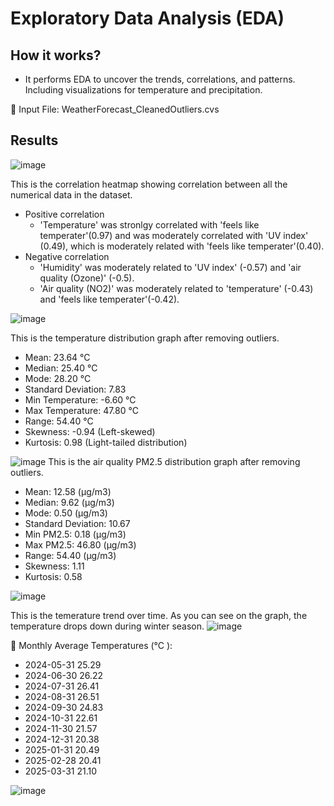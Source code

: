 # Exploratory Data Analysis (EDA)
## How it works?
* It performs EDA to uncover the trends, correlations, and patterns. Including visualizations for temperature and precipitation.

📂 Input File: WeatherForecast_CleanedOutliers.cvs 

## Results

![image](https://github.com/user-attachments/assets/554e7ac9-c762-4881-8193-a84348e389dd)

This is the correlation heatmap showing correlation between all the numerical data in the dataset.
* Positive correlation
  * 'Temperature' was stronlgy correlated with 'feels like temperater'(0.97) and was moderately correlated with 'UV index' (0.49), which is moderately related with 'feels like temperater'(0.40). 
* Negative correlation
  * 'Humidity' was moderately related to 'UV index' (-0.57) and 'air quality (Ozone)' (-0.5).
  * 'Air quality (NO2)' was moderately related to 'temperature' (-0.43) and 'feels like temperater'(-0.42).

![image](https://github.com/user-attachments/assets/24044ca9-9916-4d73-a681-d4e40246cd3a)

This is the temperature distribution graph after removing outliers. 
* Mean: 23.64 °C
* Median: 25.40 °C
* Mode: 28.20 °C
* Standard Deviation: 7.83
* Min Temperature: -6.60 °C 
* Max Temperature: 47.80 °C
* Range: 54.40 °C
* Skewness: -0.94 (Left-skewed)
* Kurtosis: 0.98 (Light-tailed distribution)

![image](https://github.com/user-attachments/assets/5d25c38e-3509-4eea-accf-d89739dde7e3)
This is the air quality PM2.5 distribution graph after removing outliers. 
* Mean: 12.58 (µg/m3)
* Median: 9.62 (µg/m3)
* Mode: 0.50 (µg/m3)
* Standard Deviation: 10.67
* Min PM2.5: 0.18 (µg/m3)
* Max PM2.5: 46.80 (µg/m3)
* Range: 54.40 (µg/m3)
* Skewness: 1.11
* Kurtosis: 0.58

![image](https://github.com/user-attachments/assets/1fa5d251-6343-4e21-bab1-6c9baf9b62f8)

This is the temerature trend over time.
As you can see on the graph, the temperature drops down during winter season.
![image](https://github.com/user-attachments/assets/28f4a9e3-dd5e-47dd-ac37-e01baff15f7b)

📅 Monthly Average Temperatures (°C ):
* 2024-05-31     25.29
* 2024-06-30     26.22
* 2024-07-31     26.41
* 2024-08-31     26.51
* 2024-09-30     24.83
* 2024-10-31     22.61
* 2024-11-30     21.57
* 2024-12-31     20.38
* 2025-01-31     20.49
* 2025-02-28     20.41
* 2025-03-31     21.10

![image](https://github.com/user-attachments/assets/5c3b4a03-d01f-4e15-8d1f-cd0b01d2eacb)
